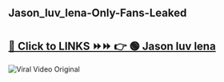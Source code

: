 
 ## Jason_luv_lena-Only-Fans-Leaked

# <h2><a href="https://clipsfans.com/Jason_luv_lena&ref=git">🔗 Click to LINKS ⏩⏩ 👉 🟢 Jason luv lena </a></h2>

<a href="https://clipsfans.com/Jason_luv_lena&ref=git" rel="nofollow" data-target="animated-image.originalLink"><img src="https://i.ibb.co.com/xMMVF88/686577567.gif" alt="Viral Video Original" style="max-width: 100%; display: inline-block;" data-target="animated-image.originalImage"></a>

